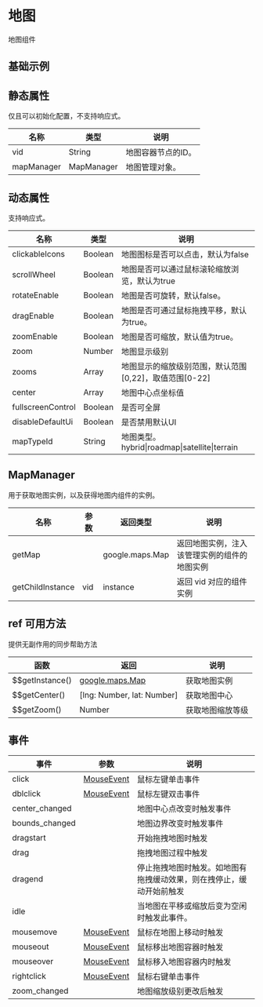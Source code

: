 # 地图

地图组件

## 基础示例

<vuep template="#example"></vuep>

<script v-pre type="text/x-template" id="example">

  <template>
    <div class="map-page-container">
      <vue-map 
        ref="map" 
        vid="mapDemo" 
        :map-manager="mapManager"
        :center="center" 
        :zoom="zoom" 
        :events="events" 
        class="map-demo">
      </vue-map>

      <div class="toolbar">
        <button @click="getMap()">get map</button>
      </div>
    </div>
  </template>

  <style>
    .map-demo {
      height: 300px;
    }
  </style>

  <script>
    // NPM 方式
    // import { MapManager } from 'vue-map';
    // CDN 方式
    let mapManager = new VueMap.MapManager();
    module.exports = {
      data: function() {
        return {
          mapManager,
          zoom: 12,
          center: [121.59996, 31.197646],
          events: {
            init: (o) => {
              console.log(o.getCenter())
              console.log(this.$refs.map.$$getInstance())
            },
            'moveend': () => {
            },
            'zoomchange': () => {
            },
            'click': (e) => {
              alert('map clicked');
            }
          }
        };
      },

      methods: {
        getMap() {
          // map vue component
          console.log(mapManager._componentMap);
          // gaode map instance
          console.log(mapManager._map);
        }
      }
    };
  </script>

</script>

## 静态属性
仅且可以初始化配置，不支持响应式。

名称 | 类型 | 说明
---|---|---|
vid | String | 地图容器节点的ID。
mapManager| MapManager | 地图管理对象。

## 动态属性

支持响应式。

名称 | 类型 | 说明
---|---|---|
clickableIcons | Boolean | 地图图标是否可以点击，默认为false
scrollWheel | Boolean | 地图是否可以通过鼠标滚轮缩放浏览，默认为true
rotateEnable | Boolean  | 地图是否可旋转，默认false。
dragEnable | Boolean  | 	地图是否可通过鼠标拖拽平移，默认为true。
zoomEnable | Boolean  | 	地图是否可缩放，默认值为true。
zoom | Number | 地图显示级别
zooms | Array | 地图显示的缩放级别范围，默认范围[0,22]，取值范围[0-22]
center | Array | 地图中心点坐标值
fullscreenControl | Boolean | 是否可全屏
disableDefaultUi | Boolean | 是否禁用默认UI
mapTypeId | String | 地图类型。hybrid\|roadmap\|satellite\|terrain

## MapManager

用于获取地图实例，以及获得地图内组件的实例。

名称 | 参数 | 返回类型 | 说明
---|--- | --- |---|
getMap | | google.maps.Map | 返回地图实例，注入该管理实例的组件的地图实例
getChildInstance| vid | instance | 返回 vid 对应的组件实例

## ref 可用方法
提供无副作用的同步帮助方法

函数 | 返回 | 说明
---|---|---|
$$getInstance() | [google.maps.Map](https://developers.google.cn/maps/documentation/javascript/reference/map) | 获取地图实例
$$getCenter()   | [lng: Number, lat: Number] | 获取地图中心
$$getZoom()     | Number | 获取地图缩放等级


## 事件

事件 | 参数 | 说明
---|---|---|
click |[MouseEvent](https://developers.google.cn/maps/documentation/javascript/reference/map#MouseEvent) |鼠标左键单击事件
dblclick |[MouseEvent](https://developers.google.cn/maps/documentation/javascript/reference/map#MouseEvent) |鼠标左键双击事件
center_changed | |地图中心点改变时触发事件
bounds_changed | |地图边界改变时触发事件
dragstart | |开始拖拽地图时触发
drag | |拖拽地图过程中触发
dragend | |停止拖拽地图时触发。如地图有拖拽缓动效果，则在拽停止，缓动开始前触发
idle | |当地图在平移或缩放后变为空闲时触发此事件。
mousemove |[MouseEvent](https://developers.google.cn/maps/documentation/javascript/reference/map#MouseEvent) |鼠标在地图上移动时触发
mouseout |[MouseEvent](https://developers.google.cn/maps/documentation/javascript/reference/map#MouseEvent) |鼠标移出地图容器时触发
mouseover |[MouseEvent](https://developers.google.cn/maps/documentation/javascript/reference/map#MouseEvent) |鼠标移入地图容器内时触发
rightclick |[MouseEvent](https://developers.google.cn/maps/documentation/javascript/reference/map#MouseEvent) |鼠标右键单击事件
zoom_changed | |地图缩放级别更改后触发
